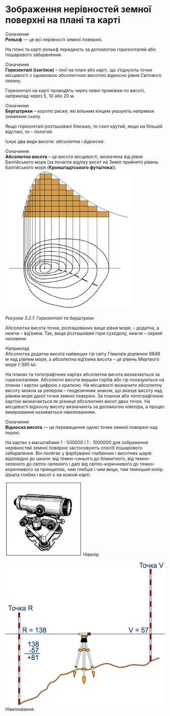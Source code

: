 Зображення нерівностей земної поверхні на плані та карті
========================================================

<div class="eoz-wrap">
<span class="eoz">Означення</span>
<div class="eoz-text">
<b>Рельєф</b> — це всi нерiвностi земної поверхнi.
</div>
</div>


На плані та карті рельєф передають за допомогою горизонталей або пошарового забарвлення.

<div class="eoz-wrap">
<span class="eoz">Означення</span>
<div class="eoz-text">
<b>Горизонталi (iзогiпси)</b> – лiнiї на планi або картi, що з’єднують точки мiсцевостi з однаковою абсолютною висотою вiдносно рiвня Свiтового океану.
</div>
</div>

Горизонталі на карті проводять через певні проміжки по висоті, наприклад через 5, 10 або 20 м.

<div class="eoz-wrap">
<span class="eoz">Означення</span>
<div class="eoz-text">
<b>Бергштрихи</b> – короткi риски, якi вiльним кiнцем указують напрямок зниження схилу.
</div>
</div>


Якщо горизонталі розташовані близько, то схил крутий, якщо на більшій відстані, то – пологий.

Існує два види висоти: *абсолютна* і *відносна*.

<div class="eoz-wrap">
<span class="eoz">Означення</span>
<div class="eoz-text">
<b>Абсолютна висота</b> – це висота мiсцевостi, визначена вiд рiвня <span class="p1">Балтiйського моря</span> (за початок вiдлiку висот на Землi прийнято рiвень <span class="p1">Балтiйського моря</span> (<b>Кронштадтського футштока</b>)).
</div>
</div>

<div class="space">
<div class="center">
<img src="pic5-5.png" width="400px" class="center"/>
<p><i>Рисунок 3.2.1:  Горизонталi та берштрихи</i></p>
</div>
</div>

Абсолютна висота точок, розташованих вище рівня моря, – додатна, а нижче – від’ємна. Так, вище розташовані гори суходолу, нижче – окремі
низовини. 

<div class="exmpl-wrap">
<span class="exmpl">Наприклад</span>
<div class="exmpl-text">
Абсолютна додатна висота найвищих гір світу
Гімалаїв дорівнює 8848 м над рівнем моря, а абсолютна від’ємна висота – це рівень Мертвого моря (-395 м). 
</div>
</div>

На планах та топографічних картах
абсолютна висота визначається за горизонталями. Абсолютні висоти вершин
горбів або гір показуються на планах і картах цифрою з крапкою. На
місцевості визначити абсолютну висоту можна за репером – геодезичним
знаком, що вказує висоту над рівнем моря даної точки земної поверхні. За
планом або топографічною картою визначається як різниця абсолютних висот
двох точок. На місцевості відносну висоту визначають за допомогою
нівеліра, а процес вимірювання називається нівелюванням.

<div class="eoz-wrap">
<span class="eoz">Означення</span>
<div class="eoz-text">
<b>Вiдносна висота</b> — це перевищення однiєї точки земної поверхнi над iншою.
</div>
</div>

На картах з масштабами $1 : 500 000$ і $1 : 1 000 000$ для зображення
нерівностей земної поверхні застосовують спосіб пошарового забарвлення.
Він полягає у фарбуванні глибинних і висотних шарів відповідно до шкали:
від темно-синього до блакитного, від темно-зеленого до світло-зеленого і
далі від світло-коричневого до темно-коричневого за принципом, чим
глибше і чим вище, тим темніший колір. Шкала глибин і висот є на кожній
карті.


![image](pic6.jpg)
Нівелір

![image](Nivelir.jpg)
Нівелювання